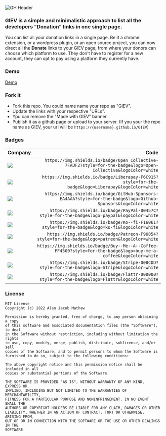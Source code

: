 ![GH Header](https://user-images.githubusercontent.com/33965848/205663502-ef98b64e-6bfa-4c29-ae15-99afb8bada7b.png)

### GIEV is a simple and minimalistic approach to list all the developers "Donation" links in one single page. 

You can list all your donation links in a single page. Be it a chrome extension, or a wordpress plugin, or an open source project, you can now direct all the **Donate** links to your GIEV page, from where your donors can choose which platform to use. They don't have to register for a new account, they can opt to pay using a platform they currently have.

### Demo
<a href="https://alanjacobmathew.github.io/GIEV/"> Demo </a>

### Fork it
* Fork this repo. You could name name your repo as "GIEV".
* Update the links with your respective "URLs".
* Ypu can remove the "Made with GIEV" banner
* Publish it as a github page or upload to your server. (If you your the repo name as GIEV, your url will be `https://{username}.github.io/GIEV`)

### Badges

| Company                                                       | Code |
|:---------------------------------------------------------------|-----:|
| <a href="#"><img src="https://img.shields.io/badge/Open_Collective-7FADF2?style=for-the-badge&logo=Open-Collective&logoColor=white"></a> | `https://img.shields.io/badge/Open_Collective-7FADF2?style=for-the-badge&logo=Open-Collective&logoColor=white` |
| <a href="#"><img src="https://img.shields.io/badge/Liberapay-F6C915?style=for-the-badge&logo=Liberapay&logoColor=white"></a> | `https://img.shields.io/badge/Liberapay-F6C915?style=for-the-badge&logo=Liberapay&logoColor=white` |
| <a href="#"><img src="https://img.shields.io/badge/GitHub-Sponsors-EA4AAA?style=for-the-badge&logo=Github-Sponsors&logoColor=white"></a> | `https://img.shields.io/badge/GitHub-Sponsors-EA4AAA?style=for-the-badge&logo=Github-Sponsors&logoColor=white` |
| <a href="#"><img src="https://img.shields.io/badge/PayPal-00457C?style=for-the-badge&logo=paypal&logoColor=white"></a> | `https://img.shields.io/badge/PayPal-00457C?style=for-the-badge&logo=paypal&logoColor=white` |
| <a href="#"><img src="https://img.shields.io/badge/Ko--fi-F16061?style=for-the-badge&logo=ko-fi&logoColor=white"></a> | `https://img.shields.io/badge/Ko--fi-F16061?style=for-the-badge&logo=ko-fi&logoColor=white` |
| <a href="#"><img src="https://img.shields.io/badge/Patreon-F96854?style=for-the-badge&logo=patreon&logoColor=white"></a> | `https://img.shields.io/badge/Patreon-F96854?style=for-the-badge&logo=patreon&logoColor=white` |
| <a href="#"><img src="https://img.shields.io/badge/Buy--Me--A--Coffee-FF4500?style=for-the-badge&logo=buy-me-a-coffee&logoColor=white"></a> | `https://img.shields.io/badge/Buy--Me--A--Coffee-FF4500?style=for-the-badge&logo=buy-me-a-coffee&logoColor=white` |
| <a href="#"><img src="https://img.shields.io/badge/Stripe-008CDD?style=for-the-badge&logo=Stripe&logoColor=white"></a> | `https://img.shields.io/badge/Stripe-008CDD?style=for-the-badge&logo=Stripe&logoColor=white` |
| <a href="#"><img src="https://img.shields.io/badge/Flattr-000000?style=for-the-badge&logo=Flattr&logoColor=white"></a> | `https://img.shields.io/badge/Flattr-000000?style=for-the-badge&logo=Flattr&logoColor=white` |



### License
```
MIT License
Copyright (c) 2022 Alan Jacob Mathew

Permission is hereby granted, free of charge, to any person obtaining a copy
of this software and associated documentation files (the "Software"), to deal
in the Software without restriction, including without limitation the rights
to use, copy, modify, merge, publish, distribute, sublicense, and/or sell
copies of the Software, and to permit persons to whom the Software is
furnished to do so, subject to the following conditions:

The above copyright notice and this permission notice shall be included in all
copies or substantial portions of the Software.

THE SOFTWARE IS PROVIDED "AS IS", WITHOUT WARRANTY OF ANY KIND, EXPRESS OR
IMPLIED, INCLUDING BUT NOT LIMITED TO THE WARRANTIES OF MERCHANTABILITY,
FITNESS FOR A PARTICULAR PURPOSE AND NONINFRINGEMENT. IN NO EVENT SHALL THE
AUTHORS OR COPYRIGHT HOLDERS BE LIABLE FOR ANY CLAIM, DAMAGES OR OTHER
LIABILITY, WHETHER IN AN ACTION OF CONTRACT, TORT OR OTHERWISE, ARISING FROM,
OUT OF OR IN CONNECTION WITH THE SOFTWARE OR THE USE OR OTHER DEALINGS IN THE
SOFTWARE.
```
